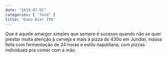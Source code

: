 ```yaml
---
date: "2019-07-01"
categories: [ "food" ]
title: "Dama Bier IPA"
---
```

Que é aquele amargor simples que sempre é sucesso quando não se quer prestar muita atenção à cerveja e mais à pizza do 430o em Jundiaí, massa feita com fermentação de 24 horas e estilo napolitana, com pizzas individuais pra comer com a mão.
